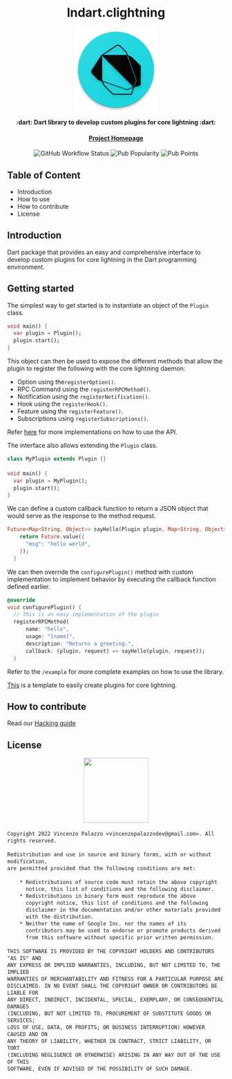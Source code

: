 <div align="center">
  <h1>lndart.clightning</h1>

  <img src="https://github.com/dart-lightning/icons/raw/main/main/res/mipmap-xxxhdpi/ic_launcher.png" />

  <p>
    <strong> :dart: Dart library to develop custom plugins for core lightning :dart: </strong>
  </p>

  <h4>
    <a href="https://github.com/dart-lightning">Project Homepage</a>
  </h4>


  <a>
   <img alt="GitHub Workflow Status" src="https://img.shields.io/github/workflow/status/dart-lightning/clightning.dart/Sanity%20Check?style=flat-square">
  </a>

  <a>
    <img alt="Pub Popularity" src="https://img.shields.io/pub/popularity/cln_plugin?style=flat-square">
  </a>

  <a> 
     <img alt="Pub Points" src="https://img.shields.io/pub/points/cln_plugin?style=flat-square">
  </a>
</div>

## Table of Content
- Introduction
- How to use
- How to contribute
- License

## Introduction
Dart package that provides an easy and comprehensive interface to develop custom plugins for core lightning in the Dart programming environment.

## Getting started

The simplest way to get started is to instantiate an object of the `Plugin` class.
```dart
void main() {
  var plugin = Plugin();
  plugin.start();
}
```
This object can then be used to expose the different methods that allow the plugin to register the following with the core lightning daemon:
- Option using the`registerOption()`.
- RPC Command using the `registerRPCMethod()`.
- Notification using the `registerNotification()`.
- Hook using the `registerHook()`.
- Feature using the `registerFeature()`.
- Subscriptions using `registerSubscriptions()`.

Refer [here]('insert_docs_link_here') for more implementations on how to use the API.

The interface also allows extending the `Plugin` class.

```dart
class MyPlugin extends Plugin {}

void main() {
  var plugin = MyPlugin();
  plugin.start();
}
```
We can define a custom callback function to return a JSON object that would serve as the response to the method request.

```dart
Future<Map<String, Object>> sayHello(Plugin plugin, Map<String, Object> request) {
    return Future.value({
      "msg": "hello world",
    });
  }
```

We can then override the `configurePlugin()` method with custom implementation to implement behavior by executing the callback function defined earlier.
```dart
@override
void configurePlugin() {
  // This is an easy implementation of the plugin
  registerRPCMethod(
      name: "hello",
      usage: "[name]",
      description: "Returns a greeting.",
      callback: (plugin, request) => sayHello(plugin, request));
  }
```

Refer to the `/example` for more complete examples on how to use the library.

[This](https://github.com/dart-lightning/dart_plugin) is a template to easily create plugins for core lightning.

## How to contribute

Read our [Hacking guide](https://docs.page/dart-lightning/lndart.clightning/dev/MAINTAINERS)

## License

<div align="center">
  <img src="https://opensource.org/files/osi_keyhole_300X300_90ppi_0.png" width="150" height="150"/>
</div>

```
Copyright 2022 Vincenzo Palazzo <vincenzopalazzodev@gmail.com>. All rights reserved.

Redistribution and use in source and binary forms, with or without modification,
are permitted provided that the following conditions are met:

    * Redistributions of source code must retain the above copyright
      notice, this list of conditions and the following disclaimer.
    * Redistributions in binary form must reproduce the above
      copyright notice, this list of conditions and the following
      disclaimer in the documentation and/or other materials provided
      with the distribution.
    * Neither the name of Google Inc. nor the names of its
      contributors may be used to endorse or promote products derived
      from this software without specific prior written permission.

THIS SOFTWARE IS PROVIDED BY THE COPYRIGHT HOLDERS AND CONTRIBUTORS "AS IS" AND
ANY EXPRESS OR IMPLIED WARRANTIES, INCLUDING, BUT NOT LIMITED TO, THE IMPLIED
WARRANTIES OF MERCHANTABILITY AND FITNESS FOR A PARTICULAR PURPOSE ARE
DISCLAIMED. IN NO EVENT SHALL THE COPYRIGHT OWNER OR CONTRIBUTORS BE LIABLE FOR
ANY DIRECT, INDIRECT, INCIDENTAL, SPECIAL, EXEMPLARY, OR CONSEQUENTIAL DAMAGES
(INCLUDING, BUT NOT LIMITED TO, PROCUREMENT OF SUBSTITUTE GOODS OR SERVICES;
LOSS OF USE, DATA, OR PROFITS; OR BUSINESS INTERRUPTION) HOWEVER CAUSED AND ON
ANY THEORY OF LIABILITY, WHETHER IN CONTRACT, STRICT LIABILITY, OR TORT
(INCLUDING NEGLIGENCE OR OTHERWISE) ARISING IN ANY WAY OUT OF THE USE OF THIS
SOFTWARE, EVEN IF ADVISED OF THE POSSIBILITY OF SUCH DAMAGE.